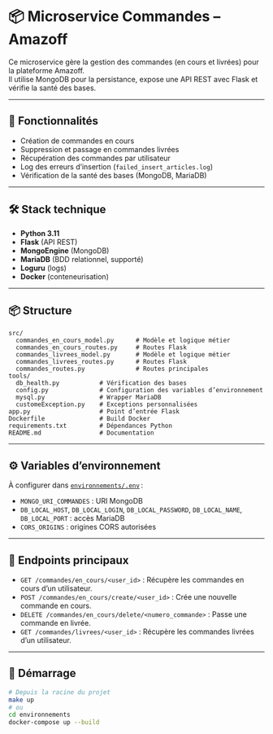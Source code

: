 # 📦 Microservice Commandes – Amazoff

Ce microservice gère la gestion des commandes (en cours et livrées) pour la plateforme Amazoff.  
Il utilise MongoDB pour la persistance, expose une API REST avec Flask et vérifie la santé des bases.

---

## 🚀 Fonctionnalités

- Création de commandes en cours
- Suppression et passage en commandes livrées
- Récupération des commandes par utilisateur
- Log des erreurs d’insertion (`failed_insert_articles.log`)
- Vérification de la santé des bases (MongoDB, MariaDB)

---

## 🛠️ Stack technique

- **Python 3.11**
- **Flask** (API REST)
- **MongoEngine** (MongoDB)
- **MariaDB** (BDD relationnel, supporté)
- **Loguru** (logs)
- **Docker** (conteneurisation)

---

## 📦 Structure

```
src/
  commandes_en_cours_model.py      # Modèle et logique métier
  commandes_en_cours_routes.py     # Routes Flask
  commandes_livrees_model.py       # Modèle et logique métier
  commandes_livrees_routes.py      # Routes Flask
  commandes_routes.py              # Routes principales
tools/
  db_health.py           # Vérification des bases
  config.py              # Configuration des variables d’environnement
  mysql.py               # Wrapper MariaDB
  customeException.py    # Exceptions personnalisées
app.py                   # Point d’entrée Flask
Dockerfile               # Build Docker
requirements.txt         # Dépendances Python
README.md                # Documentation
```

---

## ⚙️ Variables d’environnement

À configurer dans [`environnements/.env`](../../../../environnements/.env) :

- `MONGO_URI_COMMANDES` : URI MongoDB
- `DB_LOCAL_HOST`, `DB_LOCAL_LOGIN`, `DB_LOCAL_PASSWORD`, `DB_LOCAL_NAME`, `DB_LOCAL_PORT` : accès MariaDB
- `CORS_ORIGINS` : origines CORS autorisées

---

## 🔗 Endpoints principaux

- `GET /commandes/en_cours/<user_id>` : Récupère les commandes en cours d’un utilisateur.
- `POST /commandes/en_cours/create/<user_id>` : Crée une nouvelle commande en cours.
- `DELETE /commandes/en_cours/delete/<numero_commande>` : Passe une commande en livrée.
- `GET /commandes/livrees/<user_id>` : Récupère les commandes livrées d’un utilisateur.

---

## 🚦 Démarrage

```bash
# Depuis la racine du projet
make up
# ou
cd environnements
docker-compose up --build
```
